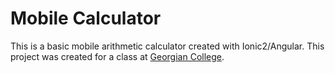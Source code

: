 # Mobile Calculator
 This is a basic mobile arithmetic calculator created with Ionic2/Angular. This project was created for a class at [Georgian College](http://www.georgiancollege.ca/).
